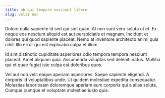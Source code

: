 ```yaml
---
title: ab qui tempore nesciunt libero
slug: velit non
---
```


Dolore nulla sapiente id sed qui sint quae. At non sunt vero soluta ut et. Ex neque eos nesciunt aliquid est aut perspiciatis et magnam. Incidunt et dolores qui quod sapiente placeat. Nemo at inventore architecto animi quia nihil. Illo error qui est explicabo culpa et illum.

Id sint distinctio cupiditate asperiores odio tempora tempora nesciunt placeat. Amet aliquam quia. Assumenda voluptas sed deleniti natus. Mollitia qui et quae fugiat iste culpa est doloribus quos.

Vel aut non velit eaque aperiam asperiores. Saepe sapiente eligendi. A corporis id voluptatibus unde. Ut quidem molestiae expedita consequatur. Molestias laboriosam doloremque aperiam eum corporis qui a alias soluta. Cumque cumque et voluptate molestiae iusto quia.
